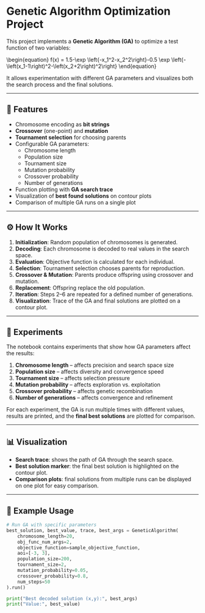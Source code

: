 # Genetic Algorithm Optimization Project

This project implements a **Genetic Algorithm (GA)** to optimize a test function of two variables:

\begin{equation}
f(x) = 1.5-\exp \left\{-x_1^2-x_2^2\right\}-0.5 \exp \left\{-\left(x_1-1\right)^2-\left(x_2+2\right)^2\right\}
\end{equation}

It allows experimentation with different GA parameters and visualizes both the search process and the final solutions.

---

## 🧬 Features

- Chromosome encoding as **bit strings**
- **Crossover** (one-point) and **mutation**
- **Tournament selection** for choosing parents
- Configurable GA parameters:
  - Chromosome length
  - Population size
  - Tournament size
  - Mutation probability
  - Crossover probability
  - Number of generations
- Function plotting with **GA search trace**
- Visualization of **best found solutions** on contour plots
- Comparison of multiple GA runs on a single plot

---

## ⚙️ How It Works

1. **Initialization**: Random population of chromosomes is generated.
2. **Decoding**: Each chromosome is decoded to real values in the search space.
3. **Evaluation**: Objective function is calculated for each individual.
4. **Selection**: Tournament selection chooses parents for reproduction.
5. **Crossover & Mutation**: Parents produce offspring using crossover and mutation.
6. **Replacement**: Offspring replace the old population.
7. **Iteration**: Steps 2–6 are repeated for a defined number of generations.
8. **Visualization**: Trace of the GA and final solutions are plotted on a contour plot.

---

## 🧪 Experiments

The notebook contains experiments that show how GA parameters affect the results:

1. **Chromosome length** – affects precision and search space size
2. **Population size** – affects diversity and convergence speed
3. **Tournament size** – affects selection pressure
4. **Mutation probability** – affects exploration vs. exploitation
5. **Crossover probability** – affects genetic recombination
6. **Number of generations** – affects convergence and refinement

For each experiment, the GA is run multiple times with different values, results are printed, and the **final best solutions** are plotted for comparison.

---

## 📊 Visualization

- **Search trace**: shows the path of GA through the search space.
- **Best solution marker**: the final best solution is highlighted on the contour plot.
- **Comparison plots**: final solutions from multiple runs can be displayed on one plot for easy comparison.

---

## 📌 Example Usage

```python
# Run GA with specific parameters
best_solution, best_value, trace, best_args = GeneticAlgorithm(
    chromosome_length=20,
    obj_func_num_args=2,
    objective_function=sample_objective_function,
    aoi=[-3, 3],
    population_size=200,
    tournament_size=2,
    mutation_probability=0.05,
    crossover_probability=0.8,
    num_steps=50
).run()

print("Best decoded solution (x,y):", best_args)
print("Value:", best_value)
